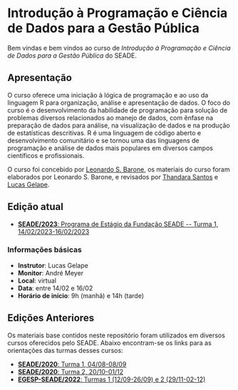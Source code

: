 # Introdução à Programação e Ciência de Dados para a Gestão Pública

Bem vindas e bem vindos ao curso de _Introdução à Programação e Ciência de Dados para a Gestão Pública_ do SEADE. 

## Apresentação

O curso oferece uma iniciação à lógica de programação e ao uso da linguagem R para organização, análise e apresentação de dados. O foco do curso é o desenvolvimento da habilidade de programação para solução de problemas diversos relacionados ao manejo de dados, com ênfase na preparação de dados para análise, na visualização de dados e na produção de estatísticas descritivas. R é uma linguagem de código aberto e desenvolvimento comunitário e se tornou uma das linguagens de programação e análise de dados mais populares em diversos campos científicos e profissionais.

O curso foi concebido por [Leonardo S. Barone](https://github.com/leobarone), os materiais do curso foram elaborados por Leonardo S. Barone, e revisados por [Thandara Santos](https://github.com/thandarasantos) e [Lucas Gelape](https://github.com/lgelape).

## Edição atual

* [**SEADE/2023**: Programa de Estágio da Fundação SEADE -- Turma 1, 14/02/2023-16/02/2023](/turmas/2023_estagio_turma1/README.md)

### Informações básicas

* **Instrutor**: Lucas Gelape 
* **Monitor**: André Meyer
* **Local**: virtual
* **Data**: entre  14/02 e 16/02
* **Horário de início**:  9h (manhã) e 14h (tarde)

## Edições Anteriores

Os materiais base contidos neste repositório foram utilizados em diversos cursos oferecidos pelo SEADE. Abaixo encontram-se os links para as orientações das turmas desses cursos:

* [**SEADE/2020**: Turma 1, 04/08-08/09](/turmas/2020_turma1/README.md)
* [**SEADE/2020**: Turma 2, 20/10-01/12](/turmas/2020_turma2/README.md)
* [**EGESP-SEADE/2022**: Turmas 1 (12/09-26/09) e 2 (29/11-02-12)](https://github.com/seade-R/egesp-seade-intro-programacao)
